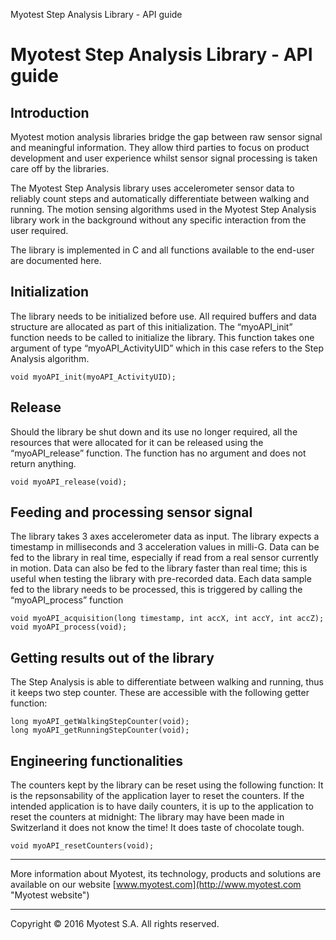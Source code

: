 Myotest Step Analysis Library - API guide

# Myotest Step Analysis Library - API guide
## Introduction
Myotest motion analysis libraries bridge the gap between raw sensor signal and meaningful information. They allow third parties to focus on product development and user experience whilst sensor signal processing is taken care off by the libraries.

The Myotest Step Analysis library uses accelerometer sensor data to reliably count steps and automatically differentiate between walking and running. The motion sensing algorithms used in the Myotest Step Analysis library work in the background without any specific interaction from the user required.

The library is implemented in C and all functions available to the end-user are documented here. 

## Initialization 
The library needs to be initialized before use. All required buffers and data structure are allocated as part of this initialization. The “myoAPI_init” function needs to be called to initialize the library. This function takes one argument of type “myoAPI_ActivityUID” which in this case refers to the Step Analysis algorithm.


    void myoAPI_init(myoAPI_ActivityUID);

## Release
Should the library be shut down and its use no longer required, all the resources that were allocated for it can be released using the “myoAPI_release” function. The function has no argument and does not return anything.

    void myoAPI_release(void);

## Feeding and processing sensor signal 
The library takes 3 axes accelerometer data as input. The library expects a timestamp in milliseconds and 3 acceleration values in milli-G. Data can be fed to the library in real time, especially if read from a real sensor currently in motion. Data can also be fed to the library faster than real time; this is useful when testing the library with pre-recorded data.
Each data sample fed to the library needs to be processed, this is triggered by calling the “myoAPI_process” function

    void myoAPI_acquisition(long timestamp, int accX, int accY, int accZ);
    void myoAPI_process(void);

## Getting results out of the library
The Step Analysis is able to differentiate between walking and running, thus it keeps two step counter. These are accessible with the following getter function:

    long myoAPI_getWalkingStepCounter(void);
    long myoAPI_getRunningStepCounter(void);


## Engineering functionalities
The counters kept by the library can be reset using the following function: It is the repsonsability of the application layer to reset the counters. If the intended application is to have daily counters, it is up to the application to reset the counters at midnight: The library may have been made in Switzerland it does not know the time! It does taste of chocolate tough.

    void myoAPI_resetCounters(void);


______
More information about Myotest, its technology, products and solutions are available on our website [www.myotest.com](http://www.myotest.com "Myotest website")

______
Copyright © 2016 Myotest S.A. All rights reserved.

